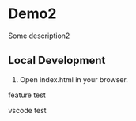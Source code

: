 # Demo2

Some description2

## Local Development

1. Open index.html in your browser.

feature test

vscode test